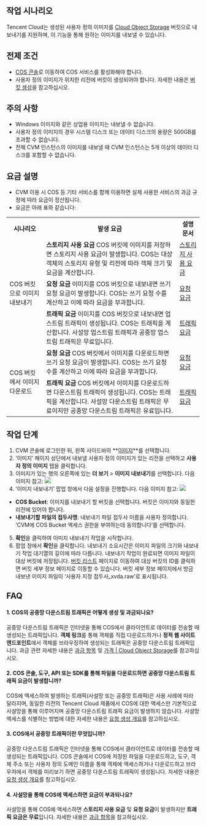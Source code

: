 ## 작업 시나리오
Tencent Cloud는 생성된 사용자 정의 이미지를 [Cloud Object Storage](https://intl.cloud.tencent.com/document/product/436/6222) 버킷으로 내보내기를 지원하며, 이 기능을 통해 원하는 이미지를 내보낼 수 있습니다.

## 전제 조건
- [COS 콘솔](https://console.cloud.tencent.com/cos)로 이동하여 COS 서비스를 활성화해야 합니다.
- 사용자 정의 이미지가 위치한 리전에 버킷이 생성되어야 합니다. 자세한 내용은 [버킷 생성](https://intl.cloud.tencent.com/document/product/436/13309)을 참고하십시오.


## 주의 사항
- Windows 이미지와 같은 상업용 이미지는 내보낼 수 없습니다.
- 사용자 정의 이미지의 경우 시스템 디스크 또는 데이터 디스크의 용량은 500GB를 초과할 수 없습니다.
- 전체 CVM 인스턴스의 이미지를 내보낼 때 CVM 인스턴스는 5개 이상의 데이터 디스크를 포함할 수 없습니다.


## 요금 설명[](id:feeDescription)
- CVM 이용 시 COS 등 기타 서비스를 함께 이용하면 실제 사용한 서비스의 과금 규정에 따라 요금이 정산됩니다.
- 요금은 아래 표와 같습니다:
<table>
<tr>
<th width="19%">시나리오</th>
<th>발생 요금</th>
<th width="12%">설명 문서</th>
</tr>
<tr>
<td rowspan=3>COS 버킷으로 이미지 내보내기</td>
<td><b>스토리지 사용 요금</b> COS 버킷에 이미지를 저장하면 스토리지 사용 요금이 발생합니다. COS는 대상 객체의 스토리지 유형 및 리전에 따라 객체 크기 및 요금을 계산합니다.
</td>
<td><a href="https://intl.cloud.tencent.com/document/product/436/40099">스토리지 사용 요금</a></td>
</tr>
<tr>
<td><b>요청 요금</b> 이미지를 COS 버킷으로 내보내면 쓰기 요청 요금이 발생합니다. COS는 쓰기 요청 수를 계산하고 이에 따라 요금을 부과합니다. </td>
<td><a href="https://intl.cloud.tencent.com/document/product/436/40100">요청 요금</a></td>
</tr>
<tr>
<td><b>트래픽 요금</b> 이미지를 COS 버킷으로 내보내면 업스트림 트래픽이 생성됩니다. COS는 트래픽을 계산합니다. 사설망 업스트림 트래픽과 공중망 업스트림 트래픽은 무료입니다. </td>
<td><a href="https://intl.cloud.tencent.com/document/product/436/33776">트래픽 요금</a></td>
</tr>
<tr>
<td rowspan=2>COS 버킷에서 이미지 다운로드 </td>
<td><b>요청 요금</b> COS 버킷에서 이미지를 다운로드하면 쓰기 요청 요금이 발생합니다. COS는 쓰기 요청 수를 계산하고 이에 따라 요금을 부과합니다. </td>
<td><a href="https://intl.cloud.tencent.com/document/product/436/40100">요청 요금</a></td>
</tr>
<tr>
<td><b>트래픽 요금</b> COS 버킷에서 이미지를 다운로드하면 다운스트림 트래픽이 생성됩니다. COS는 트래픽을 계산합니다. 사설망 다운스트림 트래픽은 무료이지만 공중망 다운스트림 트래픽은 유료입니다. </td>
<td><a href="https://intl.cloud.tencent.com/document/product/436/33776">트래픽 요금</a></td>
</tr>
</table>

## 작업 단계
1. CVM 콘솔에 로그인한 뒤, 왼쪽 사이드바의 **[이미지](https://console.cloud.tencent.com/cvm/image)**를 선택합니다.
2. ‘이미지’ 페이지 상단에서 내보낼 사용자 정의 이미지가 있는 리전을 선택하고 **사용자 정의 이미지** 탭을 클릭합니다.
3. 이미지가 있는 행의 오른쪽에 있는 **더 보기** > **이미지 내보내기**를 선택합니다. 다음 이미지 참고:
![](https://qcloudimg.tencent-cloud.cn/raw/67a493d7ae96d92b514f5c124619821c.png)
4. ‘이미지 내보내기’ 팝업 창에서 다음 설정을 진행합니다. 다음 이미지 참고:
![](https://qcloudimg.tencent-cloud.cn/raw/4cf1d41610772605ac5867be12353b5a.png)
 - **COS Bucket**: 이미지를 내보내기 할 버킷을 선택합니다. 버킷은 이미지와 동일한 리전에 있어야 합니다.
 - **내보내기할 파일의 접두사명**: 내보내기 파일 접두사 이름을 사용자 정의합니다.
 ‘CVM에 COS Bucket 액세스 권한을 부여하는데 동의합니다’를 선택합니다.
5. **확인**을 클릭하여 이미지 내보내기 작업을 시작합니다.
6. 팝업 창에서 **확인**을 클릭합니다.
내보내기 소요시간은 이미지 파일의 크기와 내보내기 작업 대기열의 길이에 따라 다릅니다. 내보내기 작업이 완료되면 이미지 파일이 대상 버킷에 저장됩니다. [버킷 리스트](https://console.cloud.tencent.com/cos/bucket) 페이지로 이동하여 대상 버킷의 ID를 클릭하면 버킷 세부 정보 페이지로 이동할 수 있습니다. 버킷 세부 정보 페이지에서 방금 내보낸 이미지 파일이 ‘사용자 지정 접두사_xvda.raw’로 표시됩니다.


## FAQ
#### 1. COS의 공중망 다운스트림 트래픽은 어떻게 생성 및 과금되나요?

공중망 다운스트림 트래픽은 인터넷을 통해 COS에서 클라이언트로 데이터를 전송할 때 생성되는 트래픽입니다. **객체 링크**를 통해 객체를 직접 다운로드하거나 **정적 웹 사이트 엔드포인트**에서 객체를 브라우징하여 생성되는 트래픽은 공중망 다운스트림 트래픽입니다. 과금 관련 자세한 내용은 [과금 항목](https://www.tencentcloud.com/document/product/436/40096) 및 [가격 | Cloud Object Storage](https://buy.intl.cloud.tencent.com/price/cos)를 참고하십시오.

#### 2. COS 콘솔, 도구, API 또는 SDK를 통해 파일을 다운로드하면 공중망 다운스트림 트래픽 요금이 발생합니까?

COS에 액세스하여 발생하는 트래픽(사설망 또는 공중망 트래픽)은 사용 사례에 따라 달라지며, 동일한 리전의 Tencent Cloud 제품에서 COS에 대한 액세스만 기본적으로 사설망을 통해 이루어지며 공중망 다운스트림 트래픽 요금이 발생하지 않습니다. 사설망 액세스를 식별하는 방법에 대한 자세한 내용은 [요청 생성 개요](https://intl.cloud.tencent.com/document/product/436/30613)를 참고하십시오.

#### 3. COS에서 공중망 트래픽이란 무엇입니까?

공중망 다운스트림 트래픽은 인터넷을 통해 COS에서 클라이언트로 데이터를 전송할 때 생성되는 트래픽입니다. COS 콘솔에서 COS에 저장된 파일을 다운로드하고, 도구, 객체 주소 또는 사용자 정의 도메인 이름을 통해 객체에 액세스하거나 다운로드하고 브라우저에서 객체를 미리보기 하면 공중망 다운스트림 트래픽이 생성됩니다. 자세한 내용은 [요청 생성 개요](https://intl.cloud.tencent.com/document/product/436/30613)를 참고하십시오.

#### 4. 사설망을 통해 COS에 액세스하면 요금이 부과되나요?

사설망을 통해 COS에 액세스하면 **스토리지 사용 요금** 및 **요청 요금**이 발생하지만 **트래픽 요금은 무료**입니다. 자세한 내용은 [과금 항목](https://www.tencentcloud.com/document/product/436/40096)을 참고하십시오.
